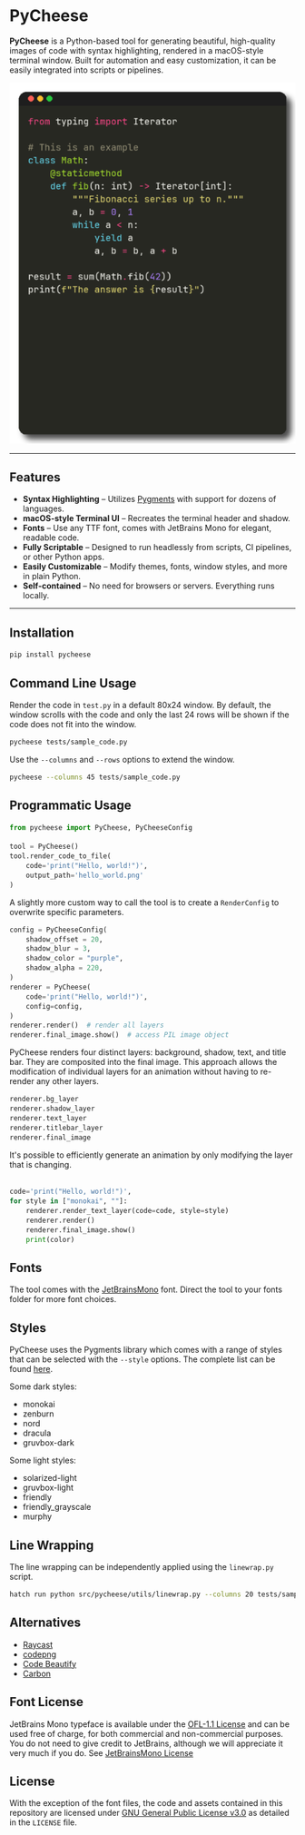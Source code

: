 # PyCheese

**PyCheese** is a Python-based tool for generating beautiful, high-quality images of code with syntax highlighting, rendered in a macOS-style terminal window. Built for automation and easy customization, it can be easily integrated into scripts or pipelines.

![example-image](docs/rendered_terminal.png)

---

## Features

- **Syntax Highlighting** – Utilizes [Pygments](https://pygments.org) with support for dozens of languages.
- **macOS-style Terminal UI** – Recreates the terminal header and shadow.
- **Fonts** – Use any TTF font, comes with JetBrains Mono for elegant, readable code.
- **Fully Scriptable** – Designed to run headlessly from scripts, CI pipelines, or other Python apps.
- **Easily Customizable** – Modify themes, fonts, window styles, and more in plain Python.
- **Self-contained** – No need for browsers or servers. Everything runs locally.

---


## Installation

```bash
pip install pycheese
```

## Command Line Usage

Render the code in `test.py` in a default 80x24 window. By default, the window scrolls with the code and only the last 24 rows will be shown if the code does not fit into the window.

```bash
pycheese tests/sample_code.py
```

Use the `--columns` and `--rows` options to extend the window.
```bash
pycheese --columns 45 tests/sample_code.py
```

## Programmatic Usage

```python
from pycheese import PyCheese, PyCheeseConfig

tool = PyCheese()
tool.render_code_to_file(
    code='print("Hello, world!")',
    output_path='hello_world.png'
)
```

A slightly more custom way to call the tool is to create a `RenderConfig` to overwrite specific parameters.

```python
config = PyCheeseConfig(
    shadow_offset = 20,
    shadow_blur = 3,
    shadow_color = "purple",
    shadow_alpha = 220,
)
renderer = PyCheese(
    code='print("Hello, world!")',
    config=config,
)
renderer.render()  # render all layers
renderer.final_image.show()  # access PIL image object
```

PyCheese renders four distinct layers: background, shadow, text, and title bar. They are composited into the final image. This approach allows the modification of individual layers for an animation without having to re-render any other layers.

```python
renderer.bg_layer
renderer.shadow_layer
renderer.text_layer
renderer.titlebar_layer
renderer.final_image
```

It's possible to efficiently generate an animation by only modifying the layer that is changing.

```python

code='print("Hello, world!")',
for style in ["monokai", ""]:
    renderer.render_text_layer(code=code, style=style)
    renderer.render()
    renderer.final_image.show()
    print(color)
```

## Fonts

The tool comes with the [JetBrainsMono](https://github.com/JetBrains/JetBrainsMono) font. Direct the tool to your fonts folder for more font choices.


## Styles

PyCheese uses the Pygments library which comes with a range of styles that can be selected with the `--style` options. The complete list can be found [here](https://pygments.org/styles/).

Some dark styles:
- monokai
- zenburn
- nord
- dracula
- gruvbox-dark


Some light styles:
- solarized-light
- gruvbox-light
- friendly
- friendly_grayscale
- murphy


## Line Wrapping

The line wrapping can be independently applied using the `linewrap.py` script.

```bash
hatch run python src/pycheese/utils/linewrap.py --columns 20 tests/sample_code.py
```


## Alternatives

- [Raycast](https://www.ray.so/)
- [codepng](https://www.codepng.app/)
- [Code Beautify](https://codebeautify.org/)
- [Carbon](https://carbon.now.sh)


## Font License

JetBrains Mono typeface is available under the [OFL-1.1 License](https://github.com/JetBrains/JetBrainsMono/blob/master/OFL.txt) and can be used free of charge, for both commercial and non-commercial purposes. You do not need to give credit to JetBrains, although we will appreciate it very much if you do. See [JetBrainsMono License](https://github.com/JetBrains/JetBrainsMono?tab=readme-ov-file#license) 


## License

With the exception of the font files, the code and assets contained in this repository are licensed under [GNU General Public License v3.0](https://www.gnu.org/licenses/gpl-3.0.txt) as detailed in the `LICENSE` file.

